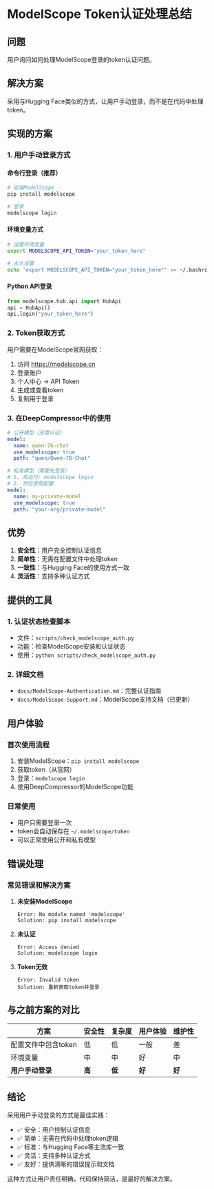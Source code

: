 # ModelScope Token认证处理总结

## 问题

用户询问如何处理ModelScope登录的token认证问题。

## 解决方案

采用与Hugging Face类似的方式，让用户手动登录，而不是在代码中处理token。

## 实现的方案

### 1. 用户手动登录方式

#### 命令行登录（推荐）
```bash
# 安装ModelScope
pip install modelscope

# 登录
modelscope login
```

#### 环境变量方式
```bash
# 设置环境变量
export MODELSCOPE_API_TOKEN="your_token_here"

# 永久设置
echo 'export MODELSCOPE_API_TOKEN="your_token_here"' >> ~/.bashrc
```

#### Python API登录
```python
from modelscope.hub.api import HubApi
api = HubApi()
api.login("your_token_here")
```

### 2. Token获取方式

用户需要在ModelScope官网获取：

1. 访问 https://modelscope.cn
2. 登录账户  
3. 个人中心 → API Token
4. 生成或查看token
5. 复制用于登录

### 3. 在DeepCompressor中的使用

```yaml
# 公开模型（无需认证）
model:
  name: qwen-7b-chat
  use_modelscope: true
  path: "qwen/Qwen-7B-Chat"

# 私有模型（需要先登录）
# 1. 先运行: modelscope login
# 2. 然后使用配置
model:
  name: my-private-model
  use_modelscope: true
  path: "your-org/private-model"
```

## 优势

1. **安全性**：用户完全控制认证信息
2. **简单性**：无需在配置文件中处理token
3. **一致性**：与Hugging Face的使用方式一致
4. **灵活性**：支持多种认证方式

## 提供的工具

### 1. 认证状态检查脚本
- 文件：`scripts/check_modelscope_auth.py`
- 功能：检查ModelScope安装和认证状态
- 使用：`python scripts/check_modelscope_auth.py`

### 2. 详细文档
- `docs/ModelScope-Authentication.md`：完整认证指南
- `docs/ModelScope-Support.md`：ModelScope支持文档（已更新）

## 用户体验

### 首次使用流程
1. 安装ModelScope：`pip install modelscope`
2. 获取token（从官网）
3. 登录：`modelscope login`
4. 使用DeepCompressor的ModelScope功能

### 日常使用
- 用户只需要登录一次
- token会自动保存在 `~/.modelscope/token`
- 可以正常使用公开和私有模型

## 错误处理

### 常见错误和解决方案

1. **未安装ModelScope**
   ```
   Error: No module named 'modelscope'
   Solution: pip install modelscope
   ```

2. **未认证**
   ```
   Error: Access denied
   Solution: modelscope login
   ```

3. **Token无效**
   ```
   Error: Invalid token
   Solution: 重新获取token并登录
   ```

## 与之前方案的对比

| 方案 | 安全性 | 复杂度 | 用户体验 | 维护性 |
|-----|--------|--------|----------|--------|
| 配置文件中包含token | 低 | 低 | 一般 | 差 |
| 环境变量 | 中 | 中 | 好 | 中 |
| **用户手动登录** | **高** | **低** | **好** | **好** |

## 结论

采用用户手动登录的方式是最佳实践：

- ✅ 安全：用户控制认证信息
- ✅ 简单：无需在代码中处理token逻辑
- ✅ 标准：与Hugging Face等主流库一致
- ✅ 灵活：支持多种认证方式
- ✅ 友好：提供清晰的错误提示和文档

这种方式让用户责任明确，代码保持简洁，是最好的解决方案。